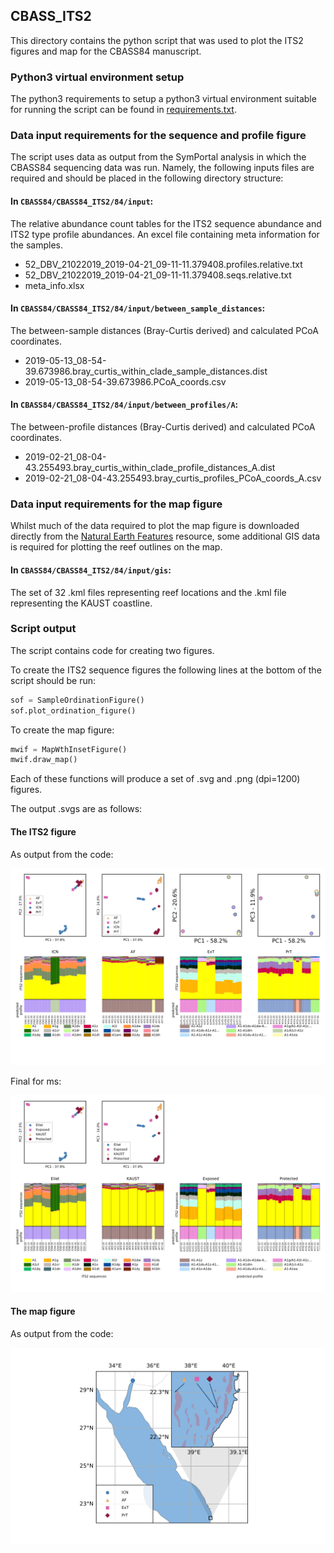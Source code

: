 ## CBASS_ITS2
This directory contains the python script that was used to plot the ITS2 figures and map for the CBASS84 manuscript.

### Python3 virtual environment setup
The python3 requirements to setup a python3 virtual environment suitable for running the script can be found in [requirements.txt](requirements.txt).

### Data input requirements for the sequence and profile figure
The script uses data as output from the SymPortal analysis in which the CBASS84 sequencing data was run.
Namely, the following inputs files are required and should be placed in the following directory structure:
#### In `CBASS84/CBASS84_ITS2/84/input`:
The relative abundance count tables for the ITS2 sequence abundance and ITS2 type profile abundances.
An excel file containing meta information for the samples.
* 52_DBV_21022019_2019-04-21_09-11-11.379408.profiles.relative.txt
* 52_DBV_21022019_2019-04-21_09-11-11.379408.seqs.relative.txt
* meta_info.xlsx

#### In `CBASS84/CBASS84_ITS2/84/input/between_sample_distances`:
The between-sample distances (Bray-Curtis derived) and calculated PCoA coordinates.
* 2019-05-13_08-54-39.673986.bray_curtis_within_clade_sample_distances.dist
* 2019-05-13_08-54-39.673986.PCoA_coords.csv

#### In `CBASS84/CBASS84_ITS2/84/input/between_profiles/A`:
The between-profile distances (Bray-Curtis derived) and calculated PCoA coordinates.
* 2019-02-21_08-04-43.255493.bray_curtis_within_clade_profile_distances_A.dist
* 2019-02-21_08-04-43.255493.bray_curtis_profiles_PCoA_coords_A.csv

### Data input requirements for the map figure
Whilst much of the data required to plot the map figure is downloaded directly from the [Natural Earth Features](https://www.naturalearthdata.com/features/) resource, some additional GIS data is required for plotting the reef outlines on the map.
#### In `CBASS84/CBASS84_ITS2/84/input/gis`:
The set of 32 .kml files representing reef locations and the .kml file representing the KAUST coastline.

### Script output
The script contains code for creating two figures. 

To create the ITS2 sequence figures the following lines at the bottom of the script should be run: 
```python
sof = SampleOrdinationFigure()
sof.plot_ordination_figure()
```
To create the map figure:
```python
mwif = MapWthInsetFigure()
mwif.draw_map()
```
Each of these functions will produce a set of .svg and .png (dpi=1200) figures.

The output .svgs are as follows:
#### The ITS2 figure
As output from the code:

![](svg_figs_for_md_doc/eighty_four_sample_profile_dists_and_seq_info_updated_samplenames.svg)

Final for ms:

![](svg_figs_for_md_doc/eighty_four_sample_profile_dists_and_seq_info_illustrator_updated_samplenames.svg)

#### The map figure
As output from the code:

![](svg_figs_for_md_doc/eighty_four_map.svg)





